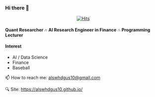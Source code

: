 ### Hi there 👋
<div align=center>

[![Hits](https://hits.seeyoufarm.com/api/count/incr/badge.svg?url=https%3A%2F%2Fgithub.com%2Falswhdgus10&count_bg=%2379C83D&title_bg=%23555555&icon=&icon_color=%23E7E7E7&title=hits&edge_flat=false)](https://hits.seeyoufarm.com)

</div>

#### Quant Researcher ∩ AI Research Engineer in Finance ∩ Programming Lecturer
#### Interest
- AI / Data Science
- Finance
- Baseball

📫 How to reach me: alswhdgus10@gmail.com

🔍 Site: https://alswhdgus10.github.io/

